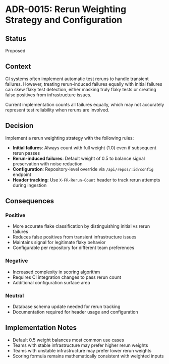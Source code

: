 # ADR-0015: Rerun Weighting Strategy and Configuration

## Status
Proposed

## Context
CI systems often implement automatic test reruns to handle transient failures. However, treating rerun-induced failures equally with initial failures can skew flaky test detection, either masking truly flaky tests or creating false positives from infrastructure issues.

Current implementation counts all failures equally, which may not accurately represent test reliability when reruns are involved.

## Decision
Implement a rerun weighting strategy with the following rules:

- **Initial failures**: Always count with full weight (1.0) even if subsequent rerun passes
- **Rerun-induced failures**: Default weight of 0.5 to balance signal preservation with noise reduction
- **Configuration**: Repository-level override via `/api/repos/:id/config` endpoint
- **Header tracking**: Use `X-FR-Rerun-Count` header to track rerun attempts during ingestion

## Consequences

### Positive
- More accurate flake classification by distinguishing initial vs rerun failures
- Reduces false positives from transient infrastructure issues
- Maintains signal for legitimate flaky behavior
- Configurable per repository for different team preferences

### Negative
- Increased complexity in scoring algorithm
- Requires CI integration changes to pass rerun count
- Additional configuration surface area

### Neutral
- Database schema update needed for rerun tracking
- Documentation required for header usage and configuration

## Implementation Notes
- Default 0.5 weight balances most common use cases
- Teams with stable infrastructure may prefer higher rerun weights
- Teams with unstable infrastructure may prefer lower rerun weights
- Scoring formula remains mathematically consistent with weighted inputs